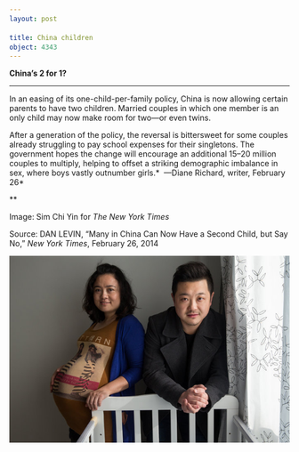 ```yaml
---
layout: post

title: China children
object: 4343
---
```

**China’s 2 for 1?**

****

In an easing of its one-child-per-family policy, China is now allowing certain parents to have two children. Married couples in which one member is an only child may now make room for two—or even twins.

After a generation of the policy, the reversal is bittersweet for some couples already struggling to pay school expenses for their singletons. The government hopes the change will encourage an additional 15–20 million couples to multiply, helping to offset a striking demographic imbalance in sex, where boys vastly outnumber girls.*  —Diane Richard, writer, February 26*

**

Image: Sim Chi Yin for *The New York Times*

Source: DAN LEVIN, “Many in China Can Now Have a Second Child, but Say No,” *New York Times*, February 26, 2014

![](../images/14-02-26_2005.54.3_ChinaBabyEDIT-1.jpeg)
